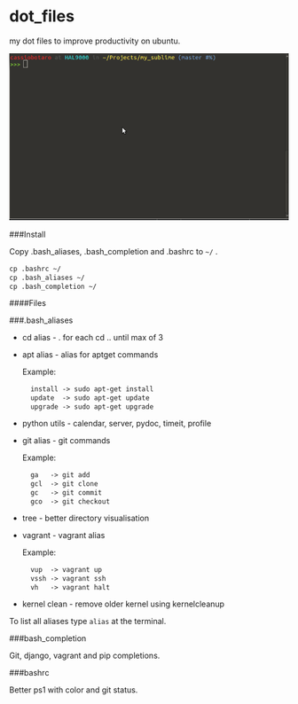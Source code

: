 dot_files
=========

my dot files to improve productivity on ubuntu.


![image](terminal.png "Terminal")

###Install

Copy .bash_aliases, .bash_completion and .bashrc to `~/` .
	
	cp .bashrc ~/
	cp .bash_aliases ~/
	cp .bash_completion ~/

####Files

###.bash_aliases


* cd alias 		- 	. for each cd .. until max of 3
* apt alias 	- 	alias for aptget commands

    Example:
    	
        install -> sudo apt-get install
        update  -> sudo apt-get update
        upgrade -> sudo apt-get upgrade

* python utils  -   calendar, server, pydoc, timeit, profile
* git alias		-   git commands

    Example:

    	ga   -> git add
        gcl  -> git clone
        gc   -> git commit
    	gco  -> git checkout

* tree          -   better directory visualisation

* vagrant       -   vagrant alias

    Example:

    	vup  -> vagrant up
        vssh -> vagrant ssh
        vh   -> vagrant halt

* kernel clean  -   remove older kernel using kernelcleanup

To list all aliases type `alias` at the terminal.

###bash_completion

Git, django, vagrant and pip completions.

###bashrc

Better ps1 with color and git status.

